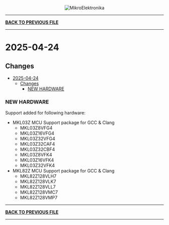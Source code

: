 <p align="center">
  <img src="http://www.mikroe.com/img/designs/beta/logo_small.png?raw=true" alt="MikroElektronika"/>
</p>

---

**[BACK TO PREVIOUS FILE](../changelog.md)**

---

# 2025-04-24

## Changes

- [2025-04-24](#2025-04-24)
  - [Changes](#changes)
    - [NEW HARDWARE](#new-hardware)

### NEW HARDWARE

Support added for following hardware:

+ MKL03Z MCU Support package for GCC & Clang
  + MKL03Z8VFG4
  + MKL03Z16VFG4
  + MKL03Z32VFG4
  + MKL03Z32CAF4
  + MKL03Z32CBF4
  + MKL03Z8VFK4
  + MKL03Z16VFK4
  + MKL03Z32VFK4
+ MKL82Z MCU Support package for GCC & Clang
  + MKL82Z128VLH7
  + MKL82Z128VLK7
  + MKL82Z128VLL7
  + MKL82Z128VMC7
  + MKL82Z128VMP7

---

**[BACK TO PREVIOUS FILE](../changelog.md)**

---

